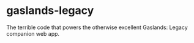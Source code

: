 # gaslands-legacy
The terrible code that powers the otherwise excellent Gaslands: Legacy companion web app.
